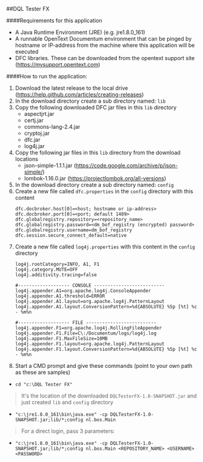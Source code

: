 ##DQL Tester FX

####Requirements for this application
- A Java Runtime Environment (JRE) (e.g. jre1.8.0_161)
- A runnable OpenText Documentum environment that can be pinged by hostname or IP-address from the machine where this application will be executed
- DFC libraries. These can be downloaded from the opentext support site (https://mysupport.opentext.com)

####How to run the application:
1. Download the latest release to the local drive (https://help.github.com/articles/creating-releases)
2. In the download directory create a sub directory named: `lib`
3. Copy the following downloaded DFC jar files in this `lib` directory
    - aspectjrt.jar
    - certj.jar
    - commons-lang-2.4.jar
    - cryptoj.jar
    - dfc.jar
    - log4j.jar
4. Copy the following jar files in this `lib` directory from the download locations
    - json-simple-1.1.1.jar (https://code.google.com/archive/p/json-simple/)
    - lombok-1.16.0.jar (https://projectlombok.org/all-versions)
5. In the download directory create a sub directory named: `config`
6. Create a new file called `dfc.properties` in the `config` directory with this content
    ```
    dfc.docbroker.host[0]=<host; hostname or ip-address>
    dfc.docbroker.port[0]=<port; default 1489>
    dfc.globalregistry.repository=<repository_name>
    dfc.globalregistry.password=<dm_bof_registry (encrypted) password>
    dfc.globalregistry.username=dm_bof_registry
    dfc.session.secure_connect_default=native
    ```
7. Create a new file called `log4j.properties` with this content in the `config` directory
    ```
    log4j.rootCategory=INFO, A1, F1
    log4j.category.MUTE=OFF
    log4j.additivity.tracing=false
    
    #------------------- CONSOLE --------------------------
    log4j.appender.A1=org.apache.log4j.ConsoleAppender
    log4j.appender.A1.threshold=ERROR
    log4j.appender.A1.layout=org.apache.log4j.PatternLayout
    log4j.appender.A1.layout.ConversionPattern=%d{ABSOLUTE} %5p [%t] %c - %m%n
    
    #------------------- FILE --------------------------
    log4j.appender.F1=org.apache.log4j.RollingFileAppender
    log4j.appender.F1.File=C\:/Documentum/logs/log4j.log
    log4j.appender.F1.MaxFileSize=10MB
    log4j.appender.F1.layout=org.apache.log4j.PatternLayout
    log4j.appender.F1.layout.ConversionPattern=%d{ABSOLUTE} %5p [%t] %c - %m%n
    ```
4. Start a CMD prompt and give these commands (point to your own path as these are samples)
- `cd "c:\DQL Tester FX"`
>It's the location of the downloaded `DQLTesterFX-1.0-SNAPSHOT.jar` and just created `lib` and `config` directory
- `"c:\jre1.8.0_161\bin\java.exe" -cp DQLTesterFX-1.0-SNAPSHOT.jar;lib/*;config nl.bos.Main`
>For a direct login, pass 3 parameters: 
- `"c:\jre1.8.0_161\bin\java.exe" -cp DQLTesterFX-1.0-SNAPSHOT.jar;lib/*;config nl.bos.Main <REPOSITORY_NAME> <USERNAME> <PASSWORD>`